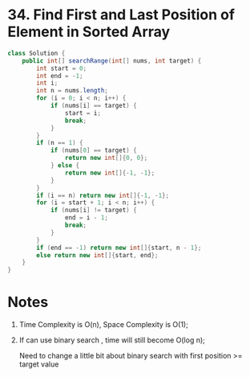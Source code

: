 # 34. Find First and Last Position of Element in Sorted Array

```java
class Solution {
    public int[] searchRange(int[] nums, int target) {
        int start = 0;
        int end = -1;
        int i;
        int n = nums.length;
        for (i = 0; i < n; i++) {
            if (nums[i] == target) {
                start = i;
                break;
            }
        }
        if (n == 1) {
            if (nums[0] == target) {
                return new int[]{0, 0};
            } else {
                return new int[]{-1, -1};
            }
        }
        if (i == n) return new int[]{-1, -1};
        for (i = start + 1; i < n; i++) {
            if (nums[i] != target) {
                end = i - 1;
                break;
            }
        }
        if (end == -1) return new int[]{start, n - 1};
        else return new int[]{start, end};
    }
}
```

# Notes

1. Time Complexity is O(n), Space Complexity is O(1);

2. If can use binary search , time will still become O(log n);

   Need to change a little bit about binary search with first position >= target value